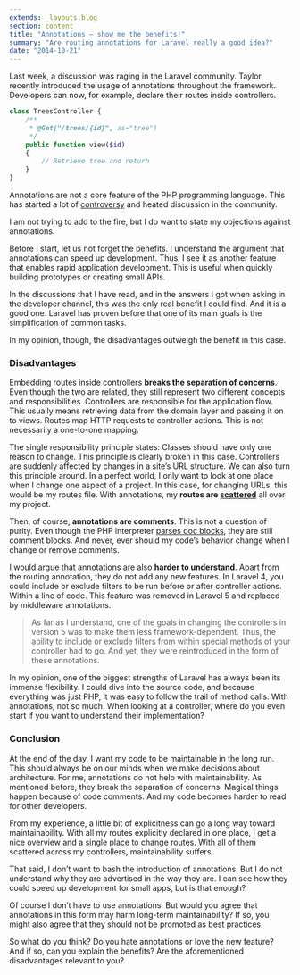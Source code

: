 ```yaml
---
extends: _layouts.blog
section: content
title: "Annotations – show me the benefits!"
summary: "Are routing annotations for Laravel really a good idea?"
date: "2014-10-21"
---
```


Last week, a discussion was raging in the Laravel community.
Taylor recently introduced the usage of annotations throughout the framework.
Developers can now, for example, declare their routes inside controllers.

~~~php
class TreesController {
    /**
     * @Get("/trees/{id}", as="tree")
     */
    public function view($id)
    {
        // Retrieve tree and return
    }
}
~~~

Annotations are not a core feature of the PHP programming language.
This has started a lot of [controversy][1] and heated discussion in the community.

I am not trying to add to the fire, but I do want to state my objections against annotations.

Before I start, let us not forget the benefits.
I understand the argument that annotations can speed up development.
Thus, I see it as another feature that enables rapid application development.
This is useful when quickly building prototypes or creating small APIs.

In the discussions that I have read, and in the answers I got when asking in the developer channel, this was the only real benefit I could find.
And it is a good one.
Laravel has proven before that one of its main goals is the simplification of common tasks.

In my opinion, though, the disadvantages outweigh the benefit in this case.

### Disadvantages
Embedding routes inside controllers **breaks the separation of concerns**.
Even though the two are related, they still represent two different concepts and responsibilities.
Controllers are responsible for the application flow.
This usually means retrieving data from the domain layer and passing it on to views.
Routes map HTTP requests to controller actions.
This is not necessarily a one-to-one mapping.

The single responsibility principle states: Classes should have only one reason to change.
This principle is clearly broken in this case.
Controllers are suddenly affected by changes in a site’s URL structure.
We can also turn this principle around.
In a perfect world, I only want to look at one place when I change one aspect of a project.
In this case, for changing URLs, this would be my routes file.
With annotations, my **routes are [scattered][3]** all over my project.

Then, of course, **annotations are comments**.
This is not a question of purity.
Even though the PHP interpreter [parses doc blocks][4], they are still comment blocks.
And never, ever should my code’s behavior change when I change or remove comments.

I would argue that annotations are also **harder to understand**.
Apart from the routing annotation, they do not add any new features.
In Laravel 4, you could include or exclude filters to be run before or after controller actions.
Within a line of code.
This feature was removed in Laravel 5 and replaced by middleware annotations.

> As far as I understand, one of the goals in changing the controllers in version 5 was to make them less framework-dependent.
> Thus, the ability to include or exclude filters from within special methods of your controller had to go.
> And yet, they were reintroduced in the form of these annotations.

In my opinion, one of the biggest strengths of Laravel has always been its immense flexibility.
I could dive into the source code, and because everything was just PHP, it was easy to follow the trail of method calls.
With annotations, not so much.
When looking at a controller, where do you even start if you want to understand their implementation?

### Conclusion
At the end of the day, I want my code to be maintainable in the long run.
This should always be on our minds when we make decisions about architecture.
For me, annotations do not help with maintainability.
As mentioned before, they break the separation of concerns.
Magical things happen because of code comments.
And my code becomes harder to read for other developers.

From my experience, a little bit of explicitness can go a long way toward maintainability.
With all my routes explicitly declared in one place, I get a nice overview and a single place to change routes.
With all of them scattered across my controllers, maintainability suffers.

That said, I don’t want to bash the introduction of annotations.
But I do not understand why they are advertised in the way they are.
I can see how they could speed up development for small apps, but is that enough?

Of course I don’t have to use annotations.
But would you agree that annotations in this form may harm long-term maintainability?
If so, you might also agree that they should not be promoted as best practices.

So what do you think?
Do you hate annotations or love the new feature?
And if so, can you explain the benefits?
Are the aforementioned disadvantages relevant to you?

[1]: https://laracasts.com/discuss/channels/general-discussion/route-annotation-in-laravel-5 "Laracasts discussion on route annotations"
[2]: http://www.reddit.com/r/laravel/comments/2jex9b/introducing_route_annotations_in_laravel_50/ "Discussion about route annotations on Reddit"
[3]: http://en.wikipedia.org/wiki/Aspect-oriented_programming#Motivation_and_basic_concepts "Scattering in the context of Aspect-oriented programming"
[4]: http://php.net/manual/en/reflectionfunctionabstract.getdoccomment.php "PHP documentation on function doc blocks"
